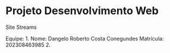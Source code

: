 # Projeto Desenvolvimento Web
 Site Streams

 Equipe: 
1.
 Nome: Dangelo Roberto Costa Conegundes
 Matrícula: 202308463985
2.
